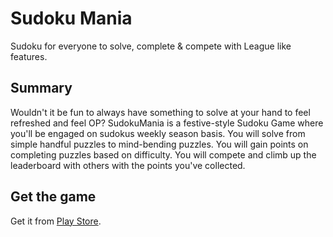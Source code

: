 # Sudoku Mania
Sudoku for everyone to solve, complete & compete with League like features.

## Summary
Wouldn't it be fun to always have something to solve at your hand to feel refreshed and feel OP? 
SudokuMania is a festive-style Sudoku Game where you'll be engaged on sudokus weekly season basis. You will solve from simple handful puzzles to mind-bending puzzles. You will gain points on completing puzzles based on difficulty. You will compete and climb up the leaderboard with others with the points you've collected. 

## Get the game
Get it from [Play Store](https://play.google.com/store/apps/details?id=com.charichagamestudio.sudokumania).

